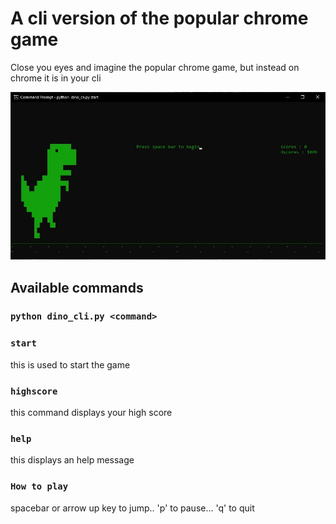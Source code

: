 # A cli version of the popular chrome game

Close you eyes and imagine the popular chrome game, but instead on chrome it is in your cli

![Alt text](dino_pic.jpg)

## Available commands

### `python dino_cli.py <command>`

### `start`

this is used to start the game 

### `highscore`

this command displays your high score

### `help`

this displays an help message

### `How to play`

spacebar or arrow up key to jump..
'p' to pause...
'q' to quit